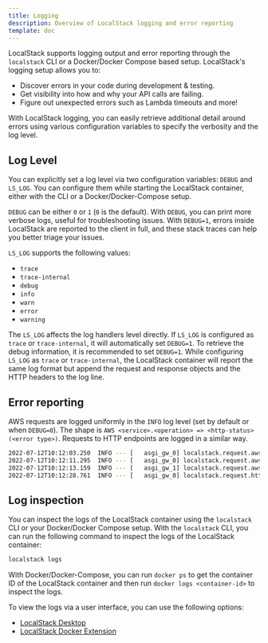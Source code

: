 ```yaml
---
title: Logging
description: Overview of LocalStack logging and error reporting
template: doc
---
```


LocalStack supports logging output and error reporting through the `localstack` CLI or a Docker/Docker Compose based setup.
LocalStack's logging setup allows you to:

- Discover errors in your code during development & testing.
- Get visibility into how and why your API calls are failing.
- Figure out unexpected errors such as Lambda timeouts and more!

With LocalStack logging, you can easily retrieve additional detail around errors using various configuration variables to specify the verbosity and the log level.

## Log Level

You can explicitly set a log level via two configuration variables: `DEBUG` and `LS_LOG`.
You can configure them while starting the LocalStack container, either with the CLI or a Docker/Docker-Compose setup.

`DEBUG` can be either `0` or `1` (`0` is the default).
With `DEBUG`, you can print more verbose logs, useful for troubleshooting issues.
With `DEBUG=1`, errors inside LocalStack are reported to the client in full, and these stack traces can help you better triage your issues.

`LS_LOG` supports the following values:

- `trace`
- `trace-internal`
- `debug`
- `info`
- `warn`
- `error`
- `warning`

The `LS_LOG` affects the log handlers level directly.
If `LS_LOG` is configured as `trace` or `trace-internal`, it will automatically set `DEBUG=1`.
To retrieve the debug information, it is recommended to set `DEBUG=1`.
While configuring `LS_LOG` as `trace` or `trace-internal`, the LocalStack container will report the same log format but append the request and response objects and the HTTP headers to the log line.

## Error reporting

AWS requests are logged uniformly in the `INFO` log level (set by default or when `DEBUG=0`).
The shape is `AWS <service>.<operation> => <http-status> (<error type>)`.
Requests to HTTP endpoints are logged in a similar way.

```bash
2022-07-12T10:12:03.250  INFO --- [   asgi_gw_0] localstack.request.aws     : AWS s3.PutObject => 404 (NoSuchBucket)
2022-07-12T10:12:11.295  INFO --- [   asgi_gw_0] localstack.request.aws     : AWS s3.CreateBucket => 200
2022-07-12T10:12:13.159  INFO --- [   asgi_gw_1] localstack.request.aws     : AWS s3.PutObject => 200
2022-07-12T10:12:28.761  INFO --- [   asgi_gw_0] localstack.request.http    : GET /_localstack/health => 200
```

## Log inspection

You can inspect the logs of the LocalStack container using the `localstack` CLI or your Docker/Docker Compose setup.
With the `localstack` CLI, you can run the following command to inspect the logs of the LocalStack container:

```bash
localstack logs
```

With Docker/Docker-Compose, you can run `docker ps` to get the container ID of the LocalStack container and then run `docker logs <container-id>` to inspect the logs.

To view the logs via a user interface, you can use the following options:

- [LocalStack Desktop](https://docs.localstack.cloud/user-guide/tools/localstack-desktop/)
- [LocalStack Docker Extension](https://docs.localstack.cloud/user-guide/tools/localstack-docker-extension/)
